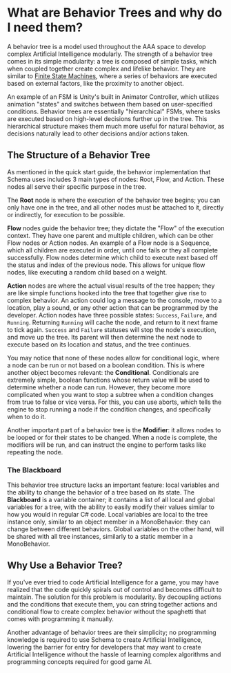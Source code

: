 # What are Behavior Trees and why do I need them?

A behavior tree is a model used throughout the AAA space to develop complex Artificial Intelligence modularly. The strength of a behavior tree comes in its simple modularity: a tree is composed of simple tasks, which when coupled together create complex and lifelike behavior. They are similar to [Finite State Machines](https://en.wikipedia.org/wiki/Finite-state_machine), where a series of behaviors are executed based on external factors, like the proximity to another object.

An example of an FSM is Unity's built in Animator Controller, which utilizes animation "states" and switches between them based on user-specified conditions. Behavior trees are essentially "hierarchical" FSMs, where tasks are executed based on high-level decisions further up in the tree. This hierarchical structure makes them much more useful for natural behavior, as decisions naturally lead to other decisions and/or actions taken.

## The Structure of a Behavior Tree

As mentioned in the quick start guide, the behavior implementation that Schema uses includes 3 main types of nodes: Root, Flow, and Action. These nodes all serve their specific purpose in the tree.

The **Root** node is where the execution of the behavior tree begins; you can only have one in the tree, and all other nodes must be attached to it, directly or indirectly, for execution to be possible.

**Flow** nodes guide the behavior tree; they dictate the "Flow" of the execution context. They have one parent and multiple children, which can be other Flow nodes or Action nodes. An example of a Flow node is a Sequence, which all children are executed in order, until one fails or they all complete successfully. Flow nodes determine which child to execute next based off the status and index of the previous node. This allows for unique flow nodes, like executing a random child based on a weight.

**Action** nodes are where the actual visual results of the tree happen; they are like simple functions hooked into the tree that together give rise to complex behavior. An action could log a message to the console, move to a location, play a sound, or any other action that can be programmed by the developer. Action nodes have three possible states: `Success`, `Failure`, and `Running`. Returning `Running` will cache the node, and return to it next frame to tick again. `Success` and `Failure` statuses will stop the node's execution, and move up the tree. Its parent will then determine the next node to execute based on its location and status, and the tree continues.

You may notice that none of these nodes allow for conditional logic, where a node can be run or not based on a boolean condition. This is where another object becomes relevant: the **Conditional**. Conditionals are extremely simple, boolean functions whose return value will be used to determine whether a node can run. However, they become more complicated when you want to stop a subtree when a condition changes from true to false or vice versa. For this, you can use aborts, which tells the engine to stop running a node if the condition changes, and specifically when to do it.

Another important part of a behavior tree is the **Modifier**: it allows nodes to be looped or for their states to be changed. When a node is complete, the modifiers will be run, and can instruct the engine to perform tasks like repeating the node.

### The Blackboard
This behavior tree structure lacks an important feature: local variables and the ability to change the behavior of a tree based on its state. The **Blackboard** is a variable container; it contains a list of all local and global variables for a tree, with the ability to easily modify their values similar to how you would in regular C# code. Local variables are local to the tree instance only, similar to an object member in a MonoBehavior: they can change between different behaviors. Global variables on the other hand, will be shared with all tree instances, similarly to a static member in a MonoBehavior.

## Why Use a Behavior Tree?
If you've ever tried to code Artificial Intelligence for a game, you may have realized that the code quickly spirals out of control and becomes difficult to maintain. The solution for this problem is modularity. By decoupling actions and the conditions that execute them, you can string together actions and conditional flow to create complex behavior without the spaghetti that comes with programming it manually.

Another advantage of behavior trees are their simplicity; no programming knowledge is required to use Schema to create Artificial Intelligence, lowering the barrier for entry for developers that may want to create Artificial Intelligence without the hassle of learning complex algorithms and programming concepts required for good game AI.
